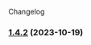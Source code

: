 Changelog
### [1.4.2](https://github.com/njfamirm/njfamirm.ir/compare/v1.5.0...v1.4.2) (2023-10-19)
